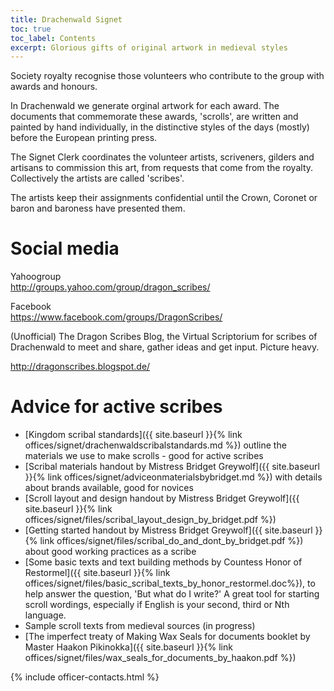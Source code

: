 ```yaml
---
title: Drachenwald Signet
toc: true
toc_label: Contents
excerpt: Glorious gifts of original artwork in medieval styles
---
```


Society royalty recognise those volunteers who contribute to the group with awards and honours. 

In Drachenwald we generate orginal artwork for each award. The documents that commemorate these awards, 'scrolls', are written and painted by hand individually, in the distinctive styles of the days (mostly) before the European printing press. 

The Signet Clerk coordinates the volunteer artists, scriveners, gilders and artisans to commission this art, from requests that come from the royalty. Collectively the artists are called 'scribes'.

The artists keep their assignments confidential until the Crown, Coronet or baron and baroness have presented them. 

# Social media

Yahoogroup  
http://groups.yahoo.com/group/dragon_scribes/

Facebook  
https://www.facebook.com/groups/DragonScribes/

(Unofficial) The Dragon Scribes Blog, the Virtual Scriptorium for scribes of Drachenwald to meet and share, gather ideas and get input. Picture heavy.

http://dragonscribes.blogspot.de/

# Advice for active scribes

* [Kingdom scribal standards]({{ site.baseurl }}{% link offices/signet/drachenwaldscribalstandards.md %}) outline the materials we use to make scrolls - good for active scribes
* [Scribal materials handout by Mistress Bridget Greywolf]({{ site.baseurl }}{% link offices/signet/adviceonmaterialsbybridget.md %}) with details about brands available, good for novices
* [Scroll layout and design handout by Mistress Bridget Greywolf]({{ site.baseurl }}{% link offices/signet/files/scribal_layout_design_by_bridget.pdf %})
* [Getting started handout by Mistress Bridget Greywolf]({{ site.baseurl }}{% link offices/signet/files/scribal_do_and_dont_by_bridget.pdf %}) about good working practices as a scribe 
* [Some basic texts and text building methods by Countess Honor of Restormel]({{ site.baseurl }}{% link offices/signet/files/basic_scribal_texts_by_honor_restormel.doc%}), to help answer the question, 'But what do I write?' A great tool for starting scroll wordings, especially if English is your second, third or Nth language.
* Sample scroll texts from medieval sources (in progress)
* [The imperfect treaty of Making Wax Seals for documents booklet by Master Haakon Pikinokka]({{ site.baseurl }}{% link offices/signet/files/wax_seals_for_documents_by_haakon.pdf %})

{% include officer-contacts.html %}
